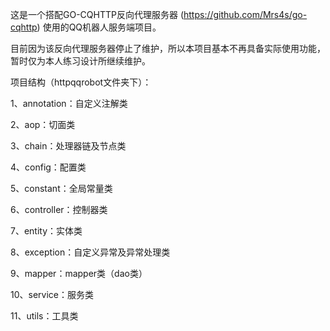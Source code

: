 这是一个搭配GO-CQHTTP反向代理服务器 (https://github.com/Mrs4s/go-cqhttp) 使用的QQ机器人服务端项目。

目前因为该反向代理服务器停止了维护，所以本项目基本不再具备实际使用功能，暂时仅为本人练习设计所继续维护。

项目结构（httpqqrobot文件夹下）：

1、annotation：自定义注解类

2、aop：切面类

3、chain：处理器链及节点类

4、config：配置类

5、constant：全局常量类

6、controller：控制器类

7、entity：实体类

8、exception：自定义异常及异常处理类

9、mapper：mapper类（dao类）

10、service：服务类

11、utils：工具类

